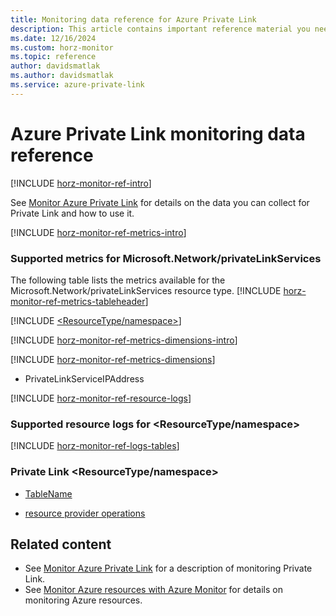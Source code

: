 ```yaml
---
title: Monitoring data reference for Azure Private Link
description: This article contains important reference material you need when you monitor Azure Private Link by using Azure Monitor.
ms.date: 12/16/2024
ms.custom: horz-monitor
ms.topic: reference
author: davidsmatlak
ms.author: davidsmatlak
ms.service: azure-private-link
---
```


<!-- 
IMPORTANT 
According to the Content Pattern guidelines all comments must be removed before publication!!!
To make this template easier to use, first:
1. Search and replace [TODO-replace-with-service-name] with the official name of your service.
2. Search and replace [TODO-replace-with-service-filename] with the service name to use in GitHub filenames.-->

<!-- VERSION 3.0 2024_01_01
For background about this template, see https://review.learn.microsoft.com/en-us/help/contribute/contribute-monitoring?branch=main -->

<!-- All sections are required unless otherwise noted. Add service-specific information after the includes.
Your service should have the following two articles:
1. The primary monitoring article (based on the template monitor-service-template.md)
   - Title: "Monitor [TODO-replace-with-service-name]"
   - TOC title: "Monitor [TODO-replace-with-service-name]"
   - Filename: "monitor-[TODO-replace-with-service-filename].md"
2. A reference article that lists all the metrics and logs for your service (based on this template).
   - Title: "[TODO-replace-with-service-name] monitoring data reference"
   - TOC title: "Monitoring data reference"
   - Filename: "monitor-[TODO-replace-with-service-filename]-reference.md".
-->

# Azure Private Link monitoring data reference

<!-- Intro. -->
[!INCLUDE [horz-monitor-ref-intro](~/reusable-content/ce-skilling/azure/includes/azure-monitor/horizontals/horz-monitor-ref-intro.md)]

See [Monitor Azure Private Link](monitor-private-link.md) for details on the data you can collect for Private Link and how to use it.

[!INCLUDE [horz-monitor-ref-metrics-intro](~/reusable-content/ce-skilling/azure/includes/azure-monitor/horizontals/horz-monitor-ref-metrics-intro.md)]

<!-- Repeat the following section for each resource type/namespace in your service. Replace the <ResourceType/namespace> placeholders with the resource type name. -->

### Supported metrics for Microsoft.Network/privateLinkServices

The following table lists the metrics available for the Microsoft.Network/privateLinkServices resource type.
[!INCLUDE [horz-monitor-ref-metrics-tableheader](~/reusable-content/ce-skilling/azure/includes/azure-monitor/horizontals/horz-monitor-ref-metrics-tableheader.md)]

[!INCLUDE [<ResourceType/namespace>](~/reusable-content/ce-skilling/azure/includes/azure-monitor/reference/metrics/microsoft-network-privatelinkservices-metrics-include.md)]

[!INCLUDE [horz-monitor-ref-metrics-dimensions-intro](~/reusable-content/ce-skilling/azure/includes/azure-monitor/horizontals/horz-monitor-ref-metrics-dimensions-intro.md)]

[!INCLUDE [horz-monitor-ref-metrics-dimensions](~/reusable-content/ce-skilling/azure/includes/azure-monitor/horizontals/horz-monitor-ref-metrics-dimensions.md)]

- PrivateLinkServiceIPAddress

<!-- ## Resource logs -->
[!INCLUDE [horz-monitor-ref-resource-logs](~/reusable-content/ce-skilling/azure/includes/azure-monitor/horizontals/horz-monitor-ref-resource-logs.md)]

<!-- Repeat the following section for each resource type/namespace in your service. 
<!-- Find the table(s) for the resource type in the Log Categories column at https://review.learn.microsoft.com/en-us/azure/azure-monitor/reference/supported-metrics/metrics-index?branch=main#supported-metrics-and-log-categories-by-resource-type.
-->
### Supported resource logs for \<ResourceType/namespace>
<!-- Uncomment the following line. Replace the <ResourceType/namespace> and <resourcetype> placeholders with the namespace name or address. -->
<!-- [!INCLUDE [<ResourceType/namespace>](~/azure-reference-other-repo/azure-monitor-ref/supported-logs/includes/<resourcetype>-logs-include.md)]
<!-- ## Log tables -->
[!INCLUDE [horz-monitor-ref-logs-tables](~/reusable-content/ce-skilling/azure/includes/azure-monitor/horizontals/horz-monitor-ref-logs-tables.md)]

<!-- Repeat the following section for each resource type/namespace in your service. Find the table(s) for your service at https://learn.microsoft.com/azure/azure-monitor/reference/tables-index. 
Replace the <ResourceType/namespace> and tablename placeholders with the namespace name. -->

### Private Link <ResourceType/namespace>
- [TableName](/azure/azure-monitor/reference/tables/tablename#columns)

<!-- ## Activity log
[!INCLUDE [horz-monitor-ref-activity-log](~/reusable-content/ce-skilling/azure/includes/azure-monitor/horizontals/horz-monitor-ref-activity-log.md)]
Refer to https://learn.microsoft.com/azure/role-based-access-control/resource-provider-operations and add the operations for your service. Repeat the link for each resource type/namespace in your service. Replace the <Namespace> and namespace placeholders with the namespace name or link. -->
- [<Namespace> resource provider operations](/azure/role-based-access-control/resource-provider-operations#namespace)

## Related content

- See [Monitor Azure Private Link](monitor-private-link.md) for a description of monitoring Private Link.
- See [Monitor Azure resources with Azure Monitor](/azure/azure-monitor/essentials/monitor-azure-resource) for details on monitoring Azure resources.
